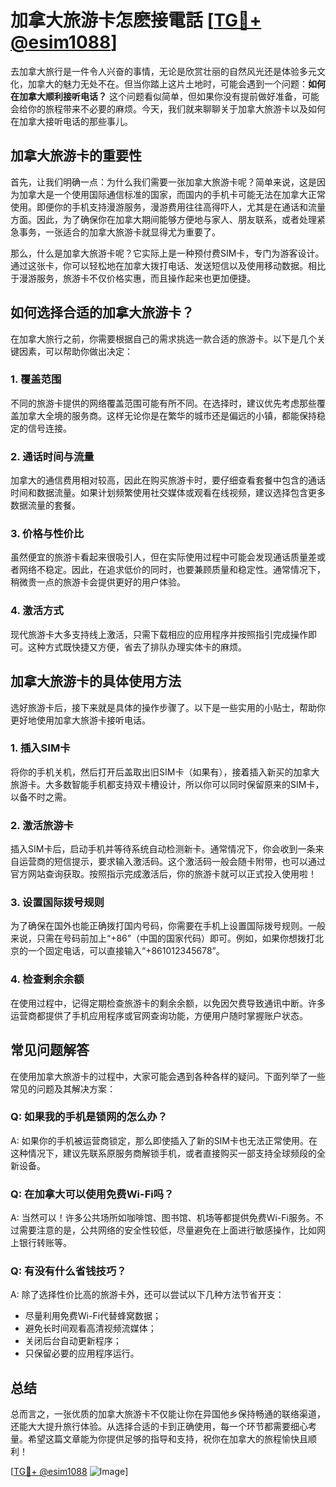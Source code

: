 # 加拿大旅游卡怎麽接電話 [[TG💪+ @esim1088](https://t.me/s/esim1088)]

去加拿大旅行是一件令人兴奋的事情，无论是欣赏壮丽的自然风光还是体验多元文化，加拿大的魅力无处不在。但当你踏上这片土地时，可能会遇到一个问题：**如何在加拿大顺利接听电话？** 这个问题看似简单，但如果你没有提前做好准备，可能会给你的旅程带来不必要的麻烦。今天，我们就来聊聊关于加拿大旅游卡以及如何在加拿大接听电话的那些事儿。

## 加拿大旅游卡的重要性

首先，让我们明确一点：为什么我们需要一张加拿大旅游卡呢？简单来说，这是因为加拿大是一个使用国际通信标准的国家，而国内的手机卡可能无法在加拿大正常使用。即便你的手机支持漫游服务，漫游费用往往高得吓人，尤其是在通话和流量方面。因此，为了确保你在加拿大期间能够方便地与家人、朋友联系，或者处理紧急事务，一张适合的加拿大旅游卡就显得尤为重要了。

那么，什么是加拿大旅游卡呢？它实际上是一种预付费SIM卡，专门为游客设计。通过这张卡，你可以轻松地在加拿大拨打电话、发送短信以及使用移动数据。相比于漫游服务，旅游卡不仅价格实惠，而且操作起来也更加便捷。

## 如何选择合适的加拿大旅游卡？

在加拿大旅行之前，你需要根据自己的需求挑选一款合适的旅游卡。以下是几个关键因素，可以帮助你做出决定：

### 1. **覆盖范围**
不同的旅游卡提供的网络覆盖范围可能有所不同。在选择时，建议优先考虑那些覆盖加拿大全境的服务商。这样无论你是在繁华的城市还是偏远的小镇，都能保持稳定的信号连接。

### 2. **通话时间与流量**
加拿大的通信费用相对较高，因此在购买旅游卡时，要仔细查看套餐中包含的通话时间和数据流量。如果计划频繁使用社交媒体或观看在线视频，建议选择包含更多数据流量的套餐。

### 3. **价格与性价比**
虽然便宜的旅游卡看起来很吸引人，但在实际使用过程中可能会发现通话质量差或者网络不稳定。因此，在追求低价的同时，也要兼顾质量和稳定性。通常情况下，稍微贵一点的旅游卡会提供更好的用户体验。

### 4. **激活方式**
现代旅游卡大多支持线上激活，只需下载相应的应用程序并按照指引完成操作即可。这种方式既快捷又方便，省去了排队办理实体卡的麻烦。

## 加拿大旅游卡的具体使用方法

选好旅游卡后，接下来就是具体的操作步骤了。以下是一些实用的小贴士，帮助你更好地使用加拿大旅游卡接听电话。

### 1. **插入SIM卡**
将你的手机关机，然后打开后盖取出旧SIM卡（如果有），接着插入新买的加拿大旅游卡。大多数智能手机都支持双卡槽设计，所以你可以同时保留原来的SIM卡，以备不时之需。

### 2. **激活旅游卡**
插入SIM卡后，启动手机并等待系统自动检测新卡。通常情况下，你会收到一条来自运营商的短信提示，要求输入激活码。这个激活码一般会随卡附带，也可以通过官方网站查询获取。按照指示完成激活后，你的旅游卡就可以正式投入使用啦！

### 3. **设置国际拨号规则**
为了确保在国外也能正确拨打国内号码，你需要在手机上设置国际拨号规则。一般来说，只需在号码前加上“+86”（中国的国家代码）即可。例如，如果你想拨打北京的一个固定电话，可以直接输入“+861012345678”。

### 4. **检查剩余余额**
在使用过程中，记得定期检查旅游卡的剩余余额，以免因欠费导致通讯中断。许多运营商都提供了手机应用程序或官网查询功能，方便用户随时掌握账户状态。

## 常见问题解答

在使用加拿大旅游卡的过程中，大家可能会遇到各种各样的疑问。下面列举了一些常见的问题及其解决方案：

### Q: 如果我的手机是锁网的怎么办？
A: 如果你的手机被运营商锁定，那么即使插入了新的SIM卡也无法正常使用。在这种情况下，建议先联系原服务商解锁手机，或者直接购买一部支持全球频段的全新设备。

### Q: 在加拿大可以使用免费Wi-Fi吗？
A: 当然可以！许多公共场所如咖啡馆、图书馆、机场等都提供免费Wi-Fi服务。不过需要注意的是，公共网络的安全性较低，尽量避免在上面进行敏感操作，比如网上银行转账等。

### Q: 有没有什么省钱技巧？
A: 除了选择性价比高的旅游卡外，还可以尝试以下几种方法节省开支：
- 尽量利用免费Wi-Fi代替蜂窝数据；
- 避免长时间观看高清视频流媒体；
- 关闭后台自动更新程序；
- 只保留必要的应用程序运行。

## 总结

总而言之，一张优质的加拿大旅游卡不仅能让你在异国他乡保持畅通的联络渠道，还能大大提升旅行体验。从选择合适的卡到正确使用，每一个环节都需要细心考量。希望这篇文章能为你提供足够的指导和支持，祝你在加拿大的旅程愉快且顺利！

[[TG💪+ @esim1088](https://t.me/s/esim1088) ![Image](https://i.postimg.cc/4NQfJmqS/Snipaste-2025-05-13-00-14-12.png)]